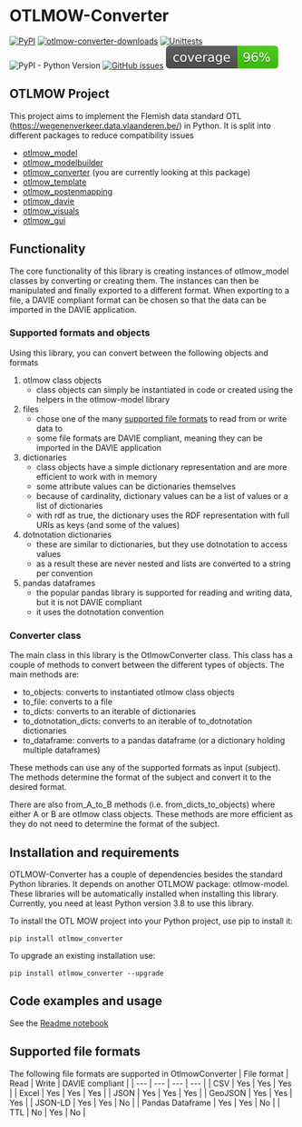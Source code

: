 # OTLMOW-Converter
[![PyPI](https://img.shields.io/pypi/v/otlmow-converter?label=latest%20release)](https://pypi.org/project/otlmow-converter/)
[![otlmow-converter-downloads](https://img.shields.io/pypi/dm/otlmow-converter)](https://pypi.org/project/otlmow-converter/)
[![Unittests](https://github.com/davidvlaminck/OTLMOW-ModelBuilder/actions/workflows/unittest.yml/badge.svg)](https://github.com/davidvlaminck/OTLMOW-Converter/actions/workflows/unittest.yml)
![PyPI - Python Version](https://img.shields.io/pypi/pyversions/otlmow-converter)
[![GitHub issues](https://img.shields.io/github/issues/davidvlaminck/OTLMOW-Converter)](https://github.com/davidvlaminck/OTLMOW-Converter/issues)
[![coverage](https://github.com/davidvlaminck/OTLMOW-Converter/blob/master/UnitTests/coverage.svg)](https://htmlpreview.github.io/?https://github.com/davidvlaminck/OTLMOW-Converter/blob/master/UnitTests/htmlcov/index.html)


## OTLMOW Project 
This project aims to implement the Flemish data standard OTL (https://wegenenverkeer.data.vlaanderen.be/) in Python.
It is split into different packages to reduce compatibility issues
- [otlmow_model](https://github.com/davidvlaminck/OTLMOW-Model)
- [otlmow_modelbuilder](https://github.com/davidvlaminck/OTLMOW-ModelBuilder)
- [otlmow_converter](https://github.com/davidvlaminck/OTLMOW-Converter) (you are currently looking at this package)
- [otlmow_template](https://github.com/davidvlaminck/OTLMOW-Template)
- [otlmow_postenmapping](https://github.com/davidvlaminck/OTLMOW-PostenMapping)
- [otlmow_davie](https://github.com/davidvlaminck/OTLMOW-DAVIE)
- [otlmow_visuals](https://github.com/davidvlaminck/OTLMOW-Visuals)
- [otlmow_gui](https://github.com/davidvlaminck/OTLMOW-GUI)

## Functionality
The core functionality of this library is creating instances of otlmow_model classes by converting or creating them. 
The instances can then be manipulated and finally exported to a different format. When exporting to a file, a DAVIE 
compliant format can be chosen so that the data can be imported in the DAVIE application.

### Supported formats and objects
Using this library, you can convert between the following objects and formats
1. otlmow class objects
   - class objects can simply be instantiated in code or created using the helpers in the otlmow-model library
2. files
   - chose one of the many [supported file formats](#supported-file-formats) to read from or write data to
   - some file formats are DAVIE compliant, meaning they can be imported in the DAVIE application
3. dictionaries
   - class objects have a simple dictionary representation and are more efficient to work with in memory
   - some attribute values can be dictionaries themselves
   - because of cardinality, dictionary values can be a list of values or a list of dictionaries
   - with rdf as true, the dictionary uses the RDF representation with full URIs as keys (and some of the values)
4. dotnotation dictionaries
   - these are similar to dictionaries, but they use dotnotation to access values
   - as a result these are never nested and lists are converted to a string per convention
5. pandas dataframes
   - the popular pandas library is supported for reading and writing data, but it is not DAVIE compliant
   - it uses the dotnotation convention

### Converter class
The main class in this library is the OtlmowConverter class. This class has a couple of methods to convert between the 
different types of objects. The main methods are:
* to_objects: converts to instantiated otlmow class objects
* to_file: converts to a file
* to_dicts: converts to an iterable of dictionaries
* to_dotnotation_dicts: converts to an iterable of to_dotnotation dictionaries
* to_dataframe: converts to a pandas dataframe (or a dictionary holding multiple dataframes)

These methods can use any of the supported formats as input (subject). 
The methods determine the format of the subject and convert it to the desired format.

There are also from_A_to_B methods (i.e. from_dicts_to_objects) where either A or B are otlmow class objects. 
These methods are more efficient as they do not need to determine the format of the subject.

## Installation and requirements
OTLMOW-Converter has a couple of dependencies besides the standard Python libraries. It depends on another OTLMOW 
package: otlmow-model. These libraries will be automatically installed when installing this library. Currently, you 
need at least Python version 3.8 to use this library.

To install the OTL MOW project into your Python project, use pip to install it:
``` 
pip install otlmow_converter
```
To upgrade an existing installation use:
``` 
pip install otlmow_converter --upgrade
```

## Code examples and usage
See the [Readme notebook](https://github.com/davidvlaminck/OTLMOW-Converter/blob/master/Readme.ipynb)

<!--- 
assetfactory
relationcreator
-->
## Supported file formats
The following file formats are supported in OtlmowConverter
| File format | Read | Write | DAVIE compliant |
| --- | --- | --- | --- |
| CSV | Yes | Yes | Yes |
| Excel | Yes | Yes | Yes |
| JSON | Yes | Yes | Yes |
| GeoJSON | Yes | Yes | Yes |
| JSON-LD | Yes | Yes | No |
| Pandas Dataframe | Yes | Yes | No |
| TTL | No | Yes | No |
